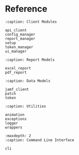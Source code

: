 [//]: # (.. _reference_index:)

# Reference

```{toctree}
:caption: Client Modules

api_client
config_manager
report_manager
setup
token_manager
ui_manager
```

```{toctree}
:caption: Report Models

excel_report
pdf_report
```

```{toctree}
:caption: Data Models

jamf_client
patch
token
```

```{toctree}
:caption: Utilities

animation
exceptions
logger
wrappers
```

```{toctree}
:maxdepth: 2
:caption: Command Line Interface

cli
```

